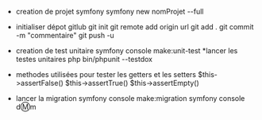 * creation de projet symfony 
symfony new nomProjet --full

* initialiser dépot gitlub 
git init
git remote add origin url
git add .
git commit  -m "commentaire"
git push -u <remote><bransh>

* creation de test unitaire 
symfony console make:unit-test
*lancer les testes unitaires 
php bin/phpunit --testdox

* methodes utilisées pour tester les getters et les setters
  $this->assertFalse()
  $this->assertTrue()
  $this->assertEmpty()

* lancer la migration
symfony console make:migration
symfony console d:m:m